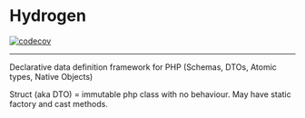 # Hydrogen

[![codecov](https://codecov.io/gh/dnsl48/php--hydrogen/graph/badge.svg?token=XJPTUJABPR)](https://codecov.io/gh/dnsl48/php--hydrogen)

---

Declarative data definition framework for PHP (Schemas, DTOs, Atomic types, Native Objects)


Struct (aka DTO) = immutable php class with no behaviour. May have static factory and cast methods.